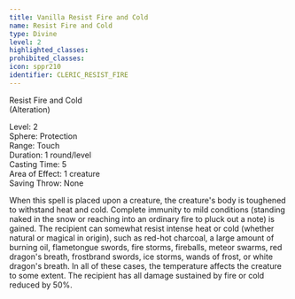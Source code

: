 ```yaml
---
title: Vanilla Resist Fire and Cold
name: Resist Fire and Cold
type: Divine
level: 2
highlighted_classes: 
prohibited_classes: 
icon: sppr210
identifier: CLERIC_RESIST_FIRE
---
```

Resist Fire and Cold  
(Alteration)  
  
Level: 2  
Sphere: Protection   
Range: Touch   
Duration: 1 round/level   
Casting Time: 5   
Area of Effect: 1 creature   
Saving Throw: None   
  
When this spell is placed upon a creature, the creature's body is toughened to withstand heat and cold. Complete immunity to mild conditions (standing naked in the snow or reaching into an ordinary fire to pluck out a note) is gained. The recipient can somewhat resist intense heat or cold (whether natural or magical in origin), such as red-hot charcoal, a large amount of burning oil, flametongue swords, fire storms, fireballs, meteor swarms, red dragon's breath, frostbrand swords, ice storms, wands of frost, or white dragon's breath. In all of these cases, the temperature affects the creature to some extent. The recipient has all damage sustained by fire or cold reduced by 50%.  
